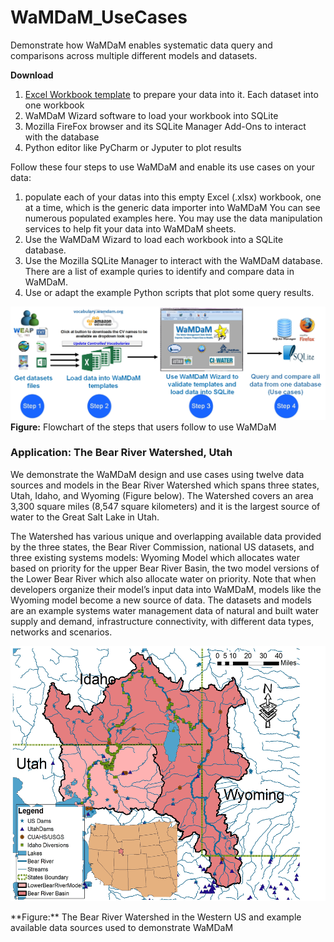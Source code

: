 # WaMDaM_UseCases
Demonstrate how WaMDaM enables systematic data query and comparisons across multiple different models and datasets. 

**Download**
1. [Excel Workbook template](/UseCases_files/0WorkbookTemplates/InputData_Template/WaMDaM_InputData_template.xlsm) to prepare your data into it. Each dataset into one workbook
2. WaMDaM Wizard software to load your workbook into SQLite
3. Mozilla FireFox browser and its SQLite Manager Add-Ons to interact with the database
4. Python editor like PyCharm or Jyputer to plot results


Follow these four steps to use WaMDaM and enable its use cases on your data:        
1. populate each of your datas into this empty Excel (.xlsx) workbook, one at a time, which is the generic data importer into WaMDaM
You can see numerous populated examples here. You may use the data manipulation services to help fit your data into WaMDaM sheets.    
2. Use the WaMDaM Wizard to load each workbook into a SQLite database.    
3. Use the Mozilla SQLite Manager to interact with the WaMDaM database. There are a list of example quries to identify and compare data in WaMDaM.    
4. Use or adapt the example Python scripts that plot some query results.     


 
 ![](/UseCases_files/UseWaMDaM_workflow.jpg)
**Figure:** Flowchart of the steps that users follow to use WaMDaM   

### Application: The Bear River Watershed, Utah 
We demonstrate the WaMDaM design and use cases using twelve data sources and models in the Bear River Watershed which spans three states, Utah, Idaho, and Wyoming (Figure below). The Watershed covers an area 3,300 square miles (8,547 square kilometers) and it is the largest source of water to the Great Salt Lake in Utah.    

The Watershed has various unique and overlapping available data provided by the three states, the Bear River Commission, national US datasets, and three existing systems models: Wyoming Model which allocates water based on priority for the upper Bear River Basin, the two model versions of the Lower Bear River which also allocate water on priority. Note that when developers organize their model’s input data into WaMDaM, models like the Wyoming model become a new source of data. The datasets and models are an example systems water management data of natural and built water supply and demand, infrastructure connectivity, with different data types, networks and scenarios. 

<p align="center">
  <img width="528" height="408" src="/UseCases_files/BearWatershed_Presentation.jpg">
</p> 
**Figure:** The Bear River Watershed in the Western US and example available data sources used to demonstrate WaMDaM     
